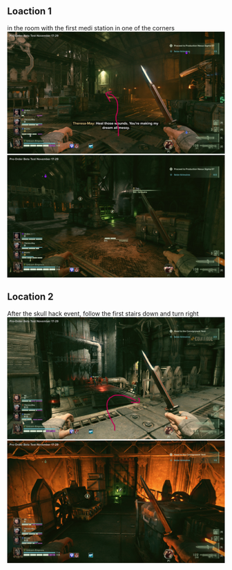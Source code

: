 ## Loaction 1
in the room with the first medi station in one of the corners
![](images/20221128135504_1_edit.jpg)
![](images/20221128135440_1.jpg)
## Location 2
After the skull hack event, follow the first stairs down and turn right
![](images/20221128140237_1_edit.jpg)
![](images/20221128140228_1.jpg)